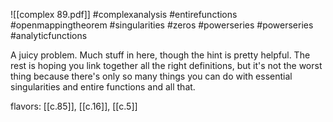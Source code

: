 ![[complex 89.pdf]] #complexanalysis #entirefunctions #openmappingtheorem #singularities #zeros #powerseries #powerseries #analyticfunctions 

A juicy problem. Much stuff in here, though the hint is pretty helpful. The rest is hoping you link together all the right definitions, but it's not the worst thing because there's only so many things you can do with essential singularities and entire functions and all that.

flavors: [[c.85]], [[c.16]], [[c.5]]